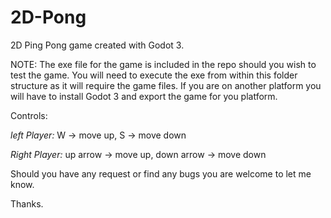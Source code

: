 # 2D-Pong
2D Ping Pong game created with Godot 3.

NOTE: The exe file for the game is included in the repo should you wish to test the game. You will need to execute the exe from within this folder structure as it will require the game files. If you are on another platform you will have to install Godot 3 and export the game for you platform.

Controls:

  *left Player:*
       W -> move up,
       S -> move down
      
  *Right Player:*
       up arrow -> move up,
       down arrow -> move down
      
Should you have any request or find any bugs you are welcome to let me know.

Thanks.
